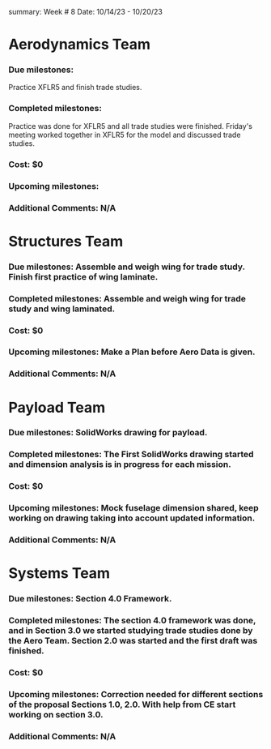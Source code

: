 



summary: Week # 8     Date: 10/14/23    -    10/20/23

# Aerodynamics Team

### Due milestones: 
 Practice XFLR5 and finish trade studies.
### Completed milestones:
Practice was done for XFLR5 and all trade studies were finished. Friday's meeting worked together in XFLR5 for the model and discussed trade studies.
### Cost: $0
### Upcoming milestones: 
### Additional Comments: N/A


# Structures Team
### Due milestones: Assemble and weigh wing for trade study. Finish first practice of wing laminate.
### Completed milestones: Assemble and weigh wing for trade study and wing laminated.
### Cost: $0
### Upcoming milestones: Make a Plan before Aero Data is given.
### Additional Comments: N/A


# Payload Team
### Due milestones: SolidWorks drawing for payload.
### Completed milestones: The First SolidWorks drawing started and dimension analysis is in progress for each mission. 
### Cost: $0
### Upcoming milestones: Mock fuselage dimension shared, keep working on drawing taking into account updated information.
### Additional Comments: N/A









# Systems Team
### Due milestones: Section 4.0 Framework.
### Completed milestones: The section 4.0 framework was done, and in Section 3.0 we started studying trade studies done by the Aero Team. Section 2.0 was started and the first draft was finished.
### Cost: $0
### Upcoming milestones: Correction needed for different sections of the proposal Sections 1.0, 2.0. With help from CE start working on section 3.0.
### Additional Comments: N/A
